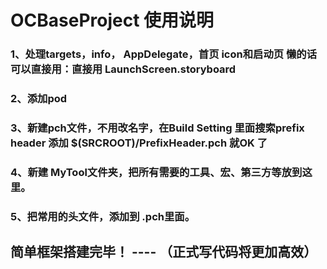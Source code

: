 #  OCBaseProject 使用说明

###     1、处理targets，info， AppDelegate，首页 icon和启动页 懒的话可以直接用：直接用  LaunchScreen.storyboard
###     2、添加pod
###     3、新建pch文件，不用改名字，在Build Setting 里面搜索prefix header 添加 $(SRCROOT)/PrefixHeader.pch 就OK 了
###     4、新建 MyTool文件夹，把所有需要的工具、宏、第三方等放到这里。
###     5、把常用的头文件，添加到 .pch里面。

## 简单框架搭建完毕！ ---- （正式写代码将更加高效）


